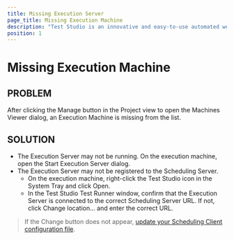 ```yaml
---
title: Missing Execution Server
page_title: Missing Execution Machine
description: "Test Studio is an innovative and easy-to-use automated web, WPF and load testing solution. Test Studio tests support essential technologies like ASP.NET AJAX, Silverlight, PHP and MVC. HTML5, Testing framework, functional testing, performance testing, load testing, exploratory testing, manual testing."
position: 1
---
```

# Missing Execution Machine

## PROBLEM

After clicking the Manage button in the Project view to open the Machines Viewer dialog, an Execution Machine is missing from the list.

## SOLUTION


- The Execution Server may not be running. On the execution machine, open the Start Execution Server dialog.
- The Execution Server may not be registered to the Scheduling Server.
  - On the execution machine, right-click the Test Studio icon in the System Tray and click Open.
  - In the Test Studio Test Runner window, confirm that the Execution Server is connected to the correct Scheduling Server URL. If not, click Change location... and enter the correct URL.

> If the Change button does not appear, <a href="/troubleshooting-guide/scheduling-issues-tg/no-change-button" target="_blank">update your Scheduling Client configuration file</a>.
